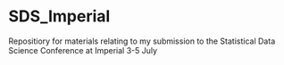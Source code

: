 # SDS_Imperial
Repositiory for materials relating to my submission to the Statistical Data Science Conference at Imperial 3-5 July  

